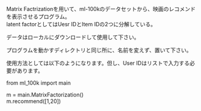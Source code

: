 
Matrix Factrizationを用いて、ml-100kのデータセットから、映画のレコメンドを表示させるプログラム。  
latent factorとしてはUesr IDとItem IDの2つに分解している。  

データはローカルにダウンロードして使用して下さい。  

プログラムを動かすディレクトリと同じ所に、名前を変えず、置いて下さい。  

使用方法としては以下のようになります。但し、User IDはリストで入力する必要があります。　　

from ml_100k import main  


m = main.MatrixFactorization()    
m.recommend([1,20])  
